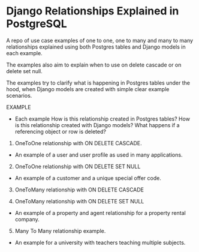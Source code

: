 # Django Relationships Explained in PostgreSQL

A repo of use case examples of one to one, one to many and many to many relationships explained using both Postgres tables and Django models in each example.

The examples also aim to explain when to use on delete cascade or on delete set null.

The examples try to clarify what is happening in Postgres tables under the hood, when Django models are created with simple clear example scenarios.

EXAMPLE
- Each example
How is this relationship created in Postgres tables?
How is this relationship created with Django models?
What happens if a referencing object or row is deleted?

1. OneToOne relationship with ON DELETE CASCADE.
- An example of a user and user profile as used in many applications.

2. OneToOne relationship with ON DELETE SET NULL
- An example of a customer and a unique special offer code.

3. OneToMany relationship with ON DELETE CASCADE

4. OneToMany relationship with ON DELETE SET NULL
- An example of a property and agent relationship for a property rental company.

5. Many To Many relationship example.
- An example for a university with teachers teaching multiple subjects.


